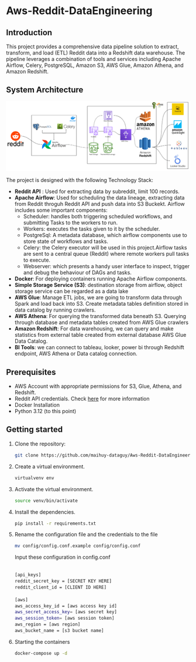 # Aws-Reddit-DataEngineering

## Introduction
This project provides a comprehensive data pipeline solution to extract, transform, and load (ETL) Reddit data into a Redshift data warehouse. The pipeline leverages a combination of tools and services including Apache Airflow, Celery, PostgreSQL, Amazon S3, AWS Glue, Amazon Athena, and Amazon Redshift.

## System Architecture
![System Architecture](https://github.com/maihuy-dataguy/Aws-Reddit-DataEngineering/blob/main/pics/RedditDataEngineering.png)


The project is designed with the following Technology Stack:

- **Reddit API** : Used for extracting data by subreddit, limit 100 records.
- **Apache Airflow**: Used for scheduling the data lineage, extracting data from Reddit throguh Reddit API and push data into S3 Buckekt. Airflow includes some important components:
    - Scheduler: handles both triggering scheduled workflows, and submitting Tasks to the workers to run.
    - Workers: executes the tasks given to it by the scheduler. 
    - PostgreSql: A metadata database, which airflow components use to store state of workflows and tasks.
    - Celery: the Celery executor will be used in this project.Airflow tasks are sent to a central queue (Reddit) where remote workers pull tasks to execute.
    - Webserver: which presents a handy user interface to inspect, trigger and debug the behaviour of DAGs and tasks.
- **Docker**: For deploying containers running Apache Airflow components.
- **Simple Storage Service (S3)**: destination storage from airflow, object storage service can be regarded as a data lake
- **AWS Glue**: Manage ETL jobs, we are going to transform data through Spark and load back into S3. Create metadata tables definition stored in data catalog by running crawlers. 
- **AWS Athena**: For querying the transformed data beneath S3. Querying through database and metadata tables created from AWS Glue crawlers
- **Amazon Redshift**: For data warehousing, we can query and make statistics from external table created from external database AWS Glue Data Catalog.
- **BI Tools**: we can connect to tableau, looker, power bi through Redshift endpoint, AWS Athena or Data catalog connection.

## Prerequisites
- AWS Account with appropriate permissions for S3, Glue, Athena, and Redshift.
- Reddit API credentials. Check [here](https://www.reddit.com/r/reddit.com/wiki/api/) for more information
- Docker Installation
- Python 3.12 (to this point)

## Getting started
1. Clone the repository:
    ```bash
    git clone https://github.com/maihuy-dataguy/Aws-Reddit-DataEngineering.git
    ```
2. Create a virtual environment.
    ```bash
    virtualvenv env
    ```
3. Activate the virtual environment.
     ```bash
    source venv/bin/activate
    ```
4. Install the dependencies.
    ```bash
    pip install -r requirements.txt
    ```
5. Rename the configuration file and the credentials to the file
     ```bash
     mv config/config.conf.example config/config.conf
    ```
    
   Input these configuration in config.conf

    ```bash
    
    [api_keys]
    reddit_secret_key = [SECRET KEY HERE]
    reddit_client_id = [CLIENT ID HERE]
    
    [aws]
    aws_access_key_id = [aws access key id]
    aws_secret_access_key= [aws secret key]
    aws_session_token= [aws session token]
    aws_region = [aws region]
    aws_bucket_name = [s3 bucket name]
    ```
6. Starting the containers
     ```bash
     docker-compose up -d
    ```
     

